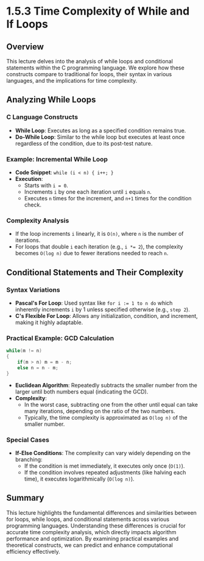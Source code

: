 # 1.5.3 Time Complexity of While and If Loops

## Overview

This lecture delves into the analysis of while loops and conditional statements within the C programming language. We explore how these constructs compare to traditional for loops, their syntax in various languages, and the implications for time complexity.

## Analyzing While Loops

### C Language Constructs

- **While Loop**: Executes as long as a specified condition remains true.
- **Do-While Loop**: Similar to the while loop but executes at least once regardless of the condition, due to its post-test nature.

### Example: Incremental While Loop

- **Code Snippet**: `while (i < n) { i++; }`
- **Execution**:
  - Starts with `i = 0`.
  - Increments `i` by one each iteration until `i` equals `n`.
  - Executes `n` times for the increment, and `n+1` times for the condition check.

### Complexity Analysis

- If the loop increments `i` linearly, it is `O(n)`, where `n` is the number of iterations.
- For loops that double `i` each iteration (e.g., `i *= 2`), the complexity becomes `O(log n)` due to fewer iterations needed to reach `n`.

## Conditional Statements and Their Complexity

### Syntax Variations

- **Pascal's For Loop**: Used syntax like `for i := 1 to n do` which inherently increments `i` by 1 unless specified otherwise (e.g., `step 2`).
- **C's Flexible For Loop**: Allows any initialization, condition, and increment, making it highly adaptable.

### Practical Example: GCD Calculation

```c
while(m != n)
{
    if(m > n) m = m - n;
    else n = n - m;
}
```

- **Euclidean Algorithm**: Repeatedly subtracts the smaller number from the larger until both numbers equal (indicating the GCD).
- **Complexity**:
  - In the worst case, subtracting one from the other until equal can take many iterations, depending on the ratio of the two numbers.
  - Typically, the time complexity is approximated as `O(log n)` of the smaller number.

### Special Cases

- **If-Else Conditions**: The complexity can vary widely depending on the branching:
  - If the condition is met immediately, it executes only once (`O(1)`).
  - If the condition involves repeated adjustments (like halving each time), it executes logarithmically (`O(log n)`).

## Summary

This lecture highlights the fundamental differences and similarities between for loops, while loops, and conditional statements across various programming languages. Understanding these differences is crucial for accurate time complexity analysis, which directly impacts algorithm performance and optimization. By examining practical examples and theoretical constructs, we can predict and enhance computational efficiency effectively.
